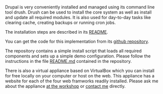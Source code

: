 Drupal is very conveniently installed and managed using its command line tool drush. Drush can be used to install the core system as well as install and update all required modules. It is also used for day-to-day tasks like clearing cache, creating backups or running cron jobs. 

The installation steps are described in its [README](https://github.com/cocomore/fuxcon2013_drupal#readme).

You can get the code for this implementation from its [github repository](https://github.com/cocomore/fuxcon2013_drupal/).

The repository contains a simple install script that loads all required components and sets up a simple demo configuration. Please follow the instructions in the file [README.md](https://github.com/cocomore/fuxcon2013_drupal#readme) contained in the repository.

There is also a virtual appliance based on VirtualBox which you can install for free locally on your computer or host on the web. This appliance has a website for each of the four web framworks readily installed. Please ask me about the appliance [at the workshop](http://fuxcon.de) or [contact me](http://www.cocomore.com/contact) directly.
